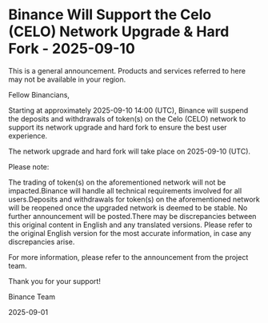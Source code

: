 # Binance Will Support the Celo (CELO) Network Upgrade & Hard Fork - 2025-09-10

This is a general announcement. Products and services referred to here may not be available in your region.

Fellow Binancians,

Starting at approximately 2025-09-10 14:00 (UTC), Binance will suspend the deposits and withdrawals of token(s) on the Celo (CELO) network to support its network upgrade and hard fork to ensure the best user experience. 

The network upgrade and hard fork will take place on 2025-09-10 (UTC).

Please note:

The trading of token(s) on the aforementioned network will not be impacted.Binance will handle all technical requirements involved for all users.Deposits and withdrawals for token(s) on the aforementioned network will be reopened once the upgraded network is deemed to be stable. No further announcement will be posted.There may be discrepancies between this original content in English and any translated versions. Please refer to the original English version for the most accurate information, in case any discrepancies arise. 

For more information, please refer to the announcement from the project team.

Thank you for your support!

Binance Team

2025-09-01